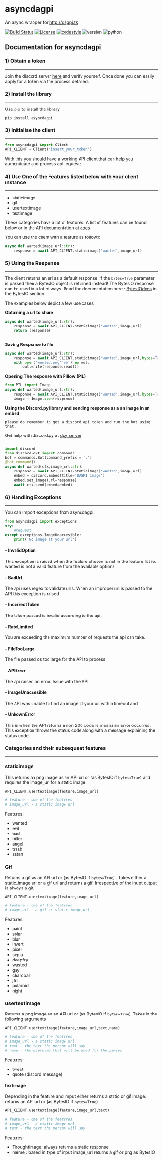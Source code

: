# asyncdagpi
An async wrapper for http://dagpi.tk

[![Build Status](https://travis-ci.com/Daggy1234/asyncdagpi.svg?branch=master)](https://travis-ci.com/Daggy1234/asyncdagpi) [![License](https://img.shields.io/github/license/daggy1234/asyncdagpi)](https://mit-license.org/)  [![codestyle](https://img.shields.io/badge/code%20style-black-000000.svg)](https://pypi.org/project/black/) ![version](https://img.shields.io/pypi/v/asyncdagpi) ![python](https://img.shields.io/pypi/pyversions/asyncdagpi) 

## Documentation for asyncdagpi

### 1) Obtain a token

- - -
Join the discord server [here](https://server.daggy.tech) and verify yourself. Once done you can easily apply for a token via the process detailed.

### 2) Install the library

- - -

Use pip to install the library

```shell script
pip install asyncdagpi
```

### 3) Initialise the client

- - -

```python
from asyncdagpi import Client
API_CLIENT = Client('insert_your_token')
```

With this you should have a working API client that can help you authenticate and process api requests

### 4) Use One of the Features listed below with your client instance

- - -

- staticimage
- gif
- usertextimage
- textimage

These categories have a lot of features. A list of features can be found below or in the API documentation at 
[docs](https://dagpi.tk/docs)

You can use the client with a feature as follows:

```python
async def wanted(image_url:str):
    response = await API_CLIENT.staticimage('wanted',image_url)
```

### 5) Using the Response

- - -

The client returns an url as a default response. If the `bytes=True` parameter is passed then a BytesIO object is returned instead! The BytesIO response can be used in a lot of ways. Read the documentation here : [BytesIOdocs](https://docs.python.org/3/library/io.html) in the BytesIO section.

The examples below depict a few use cases

**Obtaining a url to share**

```python
async def wanted(image_url:str):
    response = await API_CLIENT.staticimage('wanted',image_url)
    return (response)
    
```

**Saving Response to file**

```python
async def wanted(image_url:str):
    response = await API_CLIENT.staticimage('wanted',image_url,bytes=True)
    with open('wanted.png''wb') as out:
        out.write(response.read())
```

**Opening The response with Pillow (PIL)**

```python
from PIL import Image
async def wanted(image_url:str):
    response = await API_CLIENT.staticimage('wanted',image_url,bytes=True)
    image = Image.open(response)
```

**Using the Discord.py library and sending response as a an image in an embed**

`please do remember to get a discord api token and run the bot using that.`

Get help with discord.py at [dpy server](https://discord.gg/dpy)

```python

import discord
from discord.ext import commands
bot = commands.Bot(command_prefix = '.')
@bot.command()
async def wanted(ctx,image_url:str):
    response = await API_CLIENT.staticimage('wanted',image_url)
    embed = discord.Embed(title='DAGPI image')
    embed.set_image(url=response)
    await ctx.send(embed=embed)  
```

### 6) Handling Exceptions

- - -
You can import exceptions from asyncdagpi.

```python
from asyncdagpi import exceptions
try:
    #request
except exceptions.ImageUnaccesible:
    print('No image at your url')
```
#### -  InvalidOption

This exception is raised when the feature chosen is not in the feature list ie. wanted is not a valid feature from the available options.

#### -  BadUrl

The api uses regex to validate urls. When an improper url is passed to the API this exception is raised

#### -  IncorrectToken

The token passed is invalid according to the api.

#### -  RateLimited

You are exceeding the maximum number of requests the api can take.

#### -  FileTooLarge

The file passed os too large for the API to process

#### -  APIError

The api raised an error. Issue with the API

#### -  ImageUnaccesible

The API was unable to find an image at your url within timeout and 

#### - UnkownError

This is when the API returns a non 200 code ie means an error occurred. This exception throws the status code along with a message explaining the status code. 

### Categories and their subsequent features

- - -

### staticimage

This returns an png image as an API url or (as BytesIO if `bytes=True`) and requires the image_url for a static image.

 ```python
API_CLIENT.usertextimage(feature,image_url)

# feature - one of the features
# image_url - a static image url
```

Features:

- wanted
- evil
- bad
- hitler
- angel
- trash
- satan

### Gif

Returns a gif as an API url or (as BytesIO if `bytes=True`) . Takes either  a static_image url or a gif url and returns a gif. Irrespective of the inupt output is always a gif.

 ```python
API_CLIENT.usertextimage(feature,image_url)

# feature - one of the features
# image_url - a gif or static image_url
```

Features:

- paint
- solar
- blur
- invert
- pixel
- sepia
- deepfry
- wasted
- gay
- charcoal
- jail
- polaroid
- night

### usertextimage

Returns a png image as an API url or (as BytesIO if `bytes=True`). Takes in the following arguments

```python
API_CLIENT.usertextimage(feature,image_url,text,name)

# feature - one of the features
# image_url - a static image url
# text - the text the person will say
# name - the username that will be used for the person
```

Features:

- tweet
- quote (discord message)

#### textimage

Depending in the feature and imput either returns a static or gif image.
returns an API url or (as BytesIO if `bytes=True`)

```python
API_CLIENT.usertextimage(feature,image_url,text)

# feature - one of the features
# image_url - a static image url
# text - the text the person will say
```

Features:

- Thoughtimage: always returns a static response
- meme : based in type of input image_url returns a gif or png as BytesIO
